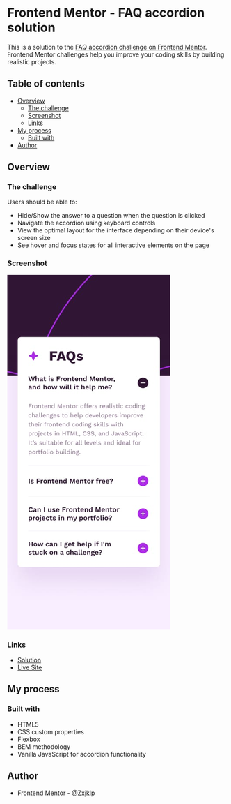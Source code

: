 # Frontend Mentor - FAQ accordion solution

This is a solution to the [FAQ accordion challenge on Frontend Mentor](https://www.frontendmentor.io/challenges/faq-accordion-wyfFdeBwBz). Frontend Mentor challenges help you improve your coding skills by building realistic projects.

## Table of contents

- [Overview](#overview)
  - [The challenge](#the-challenge)
  - [Screenshot](#screenshot)
  - [Links](#links)
- [My process](#my-process)
  - [Built with](#built-with)
- [Author](#author)

## Overview

### The challenge

Users should be able to:

- Hide/Show the answer to a question when the question is clicked
- Navigate the accordion using keyboard controls
- View the optimal layout for the interface depending on their device's screen size
- See hover and focus states for all interactive elements on the page

### Screenshot

![](./design/mobile-design.jpg)

### Links

- [Solution](https://your-solution-url.com)
- [Live Site](https://your-live-site-url.com)

## My process

### Built with

- HTML5
- CSS custom properties
- Flexbox
- BEM methodology
- Vanilla JavaScript for accordion functionality

## Author
- Frontend Mentor - [@Zxjklp](https://www.frontendmentor.io/profile/Zxjklp)
